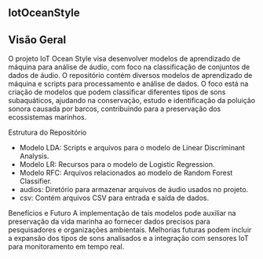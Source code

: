 ## IotOceanStyle

## Visão Geral
O projeto IoT Ocean Style visa desenvolver modelos de aprendizado de máquina para análise de áudio, com foco na classificação de conjuntos de dados de áudio. O repositório contém diversos modelos de aprendizado de máquina e scripts para processamento e análise de dados.
O foco está na criação de modelos que podem classificar diferentes tipos de sons subaquáticos, ajudando na conservação, estudo e identificação da poluição sonora causada por barcos, contribuindo para a preservação dos ecossistemas marinhos.

Estrutura do Repositório
* Modelo LDA: Scripts e arquivos para o modelo de Linear Discriminant Analysis.
* Modelo LR: Recursos para o modelo de Logistic Regression.
* Modelo RFC: Arquivos relacionados ao modelo de Random Forest Classifier.
* audios: Diretório para armazenar arquivos de áudio usados no projeto.
* csv: Contém arquivos CSV para entrada e saída de dados.

Benefícios e Futuro
A implementação de tais modelos pode auxiliar na preservação da vida marinha ao fornecer dados precisos para pesquisadores e organizações ambientais. Melhorias futuras podem incluir a expansão dos tipos de sons analisados e a integração com sensores IoT para monitoramento em tempo real.